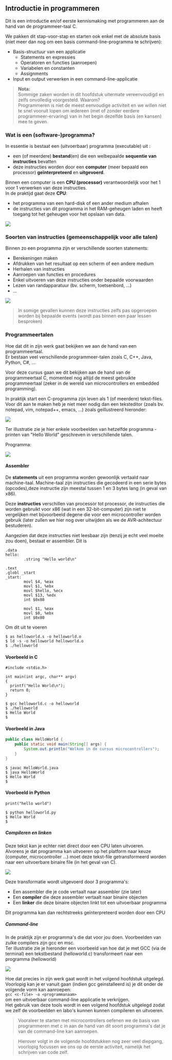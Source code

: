 ## Introductie in programmeren  

Dit is een introductie en/of eerste kennismaking met programmeren aan de hand van de programmeer-taal C.

We pakken dit stap-voor-stap en starten ook enkel met de absolute basis (niet meer dan nog om een basis command-line-programma te schrijven):

* Basis-structuur van een applicatie
    * Statements en expressies
    * Operatoren en functies (aanroepen)
    * Variabelen en constanten
    * Assignments
* Input en output verwerken in een command-line-applicatie

>**Nota:**  
>Sommige zaken worden in dit hoofdstuk uitermate vereenvoudigd en zelfs onvolledig voorgesteld.
>Waarom?  
>Programmeren is niet de meest eenvoudige activiteit en we willen niet te snel vooruit lopen om iedereen (met of zonder eerdere programmeer-ervaring) van in het begin dezelfde basis (en kansen) mee te geven.


### Wat is een (software-)programma?
In essentie is bestaat een (uitvoerbaar) programma (executable) uit :

* een (of meerdere) **bestand**(en)  die een welbepaalde **sequentie van instructies** bevatten
* deze instructies worden door een **computer** (meer bepaald een processor) **geïnterpreteerd** en **uitgevoerd**.

Binnen een computer is een **CPU (processor)** verantwoordelijk voor het 1 voor 1 verwerken van deze instructies.  
In de praktijd gaat deze **CPU**:

* het programma van een hard-disk of een ander medium afhalen
* de instructies van dit programma in het RAM-geheugen laden
en heeft toegang tot het geheugen voor het opslaan van data.

![](../../pictures/intro_external_logical_computer_view.png)

### Soorten van instructies (gemeenschappelijk voor alle talen)

Binnen zo een programma zijn er verschillende soorten statements:  

* Berekeningen maken
* Afdrukken van het resultaat op een scherm of een andere medium
* Herhalen van instructies
* Aanroepen van functies en procedures
* Enkel uitvoeren van deze instructies onder bepaalde voorwaarden
* Lezen van randapparatuur (bv. scherm, toetsenbord, ...)  
* ...

![](../../pictures/basic_structure_programm.png)

> In somige gevallen kunnen deze instructies zelfs pas opgeroepen worden bij bepaalde events (wordt pas binnen een paar lessen besproken)

### Programmeertalen

Hoe dat dit in zijn werk gaat bekijken we aan de hand van een programmeertaal.  
Er bestaan veel verschillende programmeer-talen zoals C, C++, Java, Python, C#, ...

Voor deze cursus gaan we dit bekijken aan de hand van de programmeertaal C, momenteel nog altijd de meest gebruikte programmeertaal (zeker in de wereld van microcontrollers en embedded programming).

In praktijk start een C-programma zijn leven als 1 (of meerdere) tekst-files.
Voor dit aan te maken heb je niet meer nodig dan een teksteditor (zoals bv. notepad, vim, notepad++, emacs, ...) zoals geillustreerd hieronder:

![](../../pictures/intro_printscreen_of_editor.png)

Ter illustratie zie je hier enkele voorbeelden van hetzelfde programma - printen van "Hello World" geschreven in verschillende talen.

Programma:

![](../../pictures/code_hierachy_of_statements.png)

####  Assembler

De **statements** uit een programma worden gewoonlijk vertaald naar machine-taal.
Machine-taal zijn instructies die gecodeerd in een serie bytes (opcodes),deze instructie zijn meestal tussen 1 en 3 bytes lang (in geval van x86).

Deze **instructies** verschillen van processor tot processor, de instructies die worden gebruikt voor x86 (wat in een 32-bit-computer) zijn niet te vergelijken met bijvoorbeeld degene die voor een microcontroller worden gebruik (later zullen we hier nog over uitwijden als we de AVR-achitectuur bestuderen).

Aangezien dat deze instructies niet leesbaar zijn (tenzij je echt veel moeite zou doen), bestaat er assembler.
Dit is

```
.data
hello:
        .string "Hello world\n"

.text
.globl _start
_start:
        movl $4, %eax
        movl $1, %ebx
        movl $hello, %ecx
        movl $13, %edx
        int $0x80

        movl $1, %eax
        movl $0, %ebx
        int $0x80
```
Om dit uit te voeren

```
$ as helloworld.s -o helloworld.o  
$ ld -s -o helloworld helloworld.o  
$ ./helloworld  
```

#### Voorbeeld in C

```
#include <stdio.h>

int main(int argc, char** argv)
{
  printf("Hello World\n");
  return 0;
}

```

```
$ gcc helloworld.c -o helloworld
$ ./helloworld
$ Hello World
$
```


#### Voorbeeld in Java

```java
public class HelloWorld {
    public static void main(String[] args) {  
        System.out.println("Welkom in de cursus microcontrollers");
    }
}
```

```
$ javac HelloWorld.java
$ java HelloWorld
$ Hello World
$
```

#### Voorbeeld in Python

```
print("hello world")
```

```
$ python helloworld.py
$ Hello World
$
```


##### Compileren en linken
Deze tekst kan je echter niet direct door een CPU laten uitvoeren.  
Alvorens je dat programma kan uitvoeren op het platform naar keuze (computer, microcontroller ...) moet deze tekst-file getransformeerd worden naar een uitvoerbare binaire file (in het geval van C).  

![](../../pictures/intro_position_of_writing_code.png)

Deze transformatie wordt uitgevoerd door  3 programma's:

* Een assembler die je code vertaalt naar assembler (zie later)  
* Een **compiler** die deze assembler vertaalt naar binaire objecten
* Een **linker** die deze binaire objecten linkt tot een uitvoerbaar programma

Dit programma kan dan rechtstreeks geïnterpreteerd worden door een CPU

##### Command-line
In de praktijk zijn er programma's die dat voor jou doen.  Voorbeelden van zulke compilers zijn gcc en msc.  
Ter illustratie zie je hieronder een voorbeeld van hoe dat je met GCC (via de terminal) een tekstbestand (helloworld.c) transformeert naar een programma (helloworld)

![](../../pictures/intro_printscreen_of_gcc.png)


Hoe dat precies in zijn werk gaat wordt in het volgend hoofdstuk uitgelegd.  
Voorlopig kan je er vanuit gaan (indien gcc geinstalleerd is) je dit onder de volgende vorm kan aanroepen:  
```gcc <c-file> -o <programmanaam>```  
om een uitvoerbaar command-line applicatie te verkrijgen.  
Het gebruik van deze tools wordt in een volgend hoofdstuk uitgelegd zodat we zelf de voorbeelden en labo's kunnen kunnen compileren en uitvoeren.

> Vooraleer te starten met microcontrollers oefenen we de basis van programmeren met c in aan de hand van dit soort programma's dat je van de command-line kan aanroepen.

> Hierover volgt in de volgende hoofdstukken nog zeer veel diepgang, voorlopig focussen we ons op de eerste activiteit, namelijk het schrijven  van code zelf.
